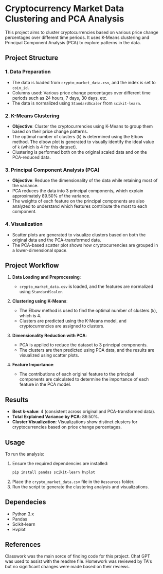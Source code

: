 # Cryptocurrency Market Data Clustering and PCA Analysis

This project aims to cluster cryptocurrencies based on various price change percentages over different time periods. It uses K-Means clustering and Principal Component Analysis (PCA) to explore patterns in the data.

## Project Structure

### 1. **Data Preparation**
   - The data is loaded from `crypto_market_data.csv`, and the index is set to `coin_id`.
   - Columns used: Various price change percentages over different time periods such as 24 hours, 7 days, 30 days, etc.
   - The data is normalized using `StandardScaler` from `scikit-learn`.

### 2. **K-Means Clustering**
   - **Objective**: Cluster the cryptocurrencies using K-Means to group them based on their price change patterns.
   - The optimal number of clusters (`k`) is determined using the Elbow method. The elbow plot is generated to visually identify the ideal value of `k` (which is 4 for this dataset).
   - Clustering is performed both on the original scaled data and on the PCA-reduced data.

### 3. **Principal Component Analysis (PCA)**
   - **Objective**: Reduce the dimensionality of the data while retaining most of the variance.
   - PCA reduces the data into 3 principal components, which explain approximately 89.50% of the variance.
   - The weights of each feature on the principal components are also analyzed to understand which features contribute the most to each component.

### 4. **Visualization**
   - Scatter plots are generated to visualize clusters based on both the original data and the PCA-transformed data.
   - The PCA-based scatter plot shows how cryptocurrencies are grouped in a lower-dimensional space.

## Project Workflow

1. **Data Loading and Preprocessing**:
   - `crypto_market_data.csv` is loaded, and the features are normalized using `StandardScaler`.

2. **Clustering using K-Means**:
   - The Elbow method is used to find the optimal number of clusters (`k`), which is 4.
   - Clusters are predicted using the K-Means model, and cryptocurrencies are assigned to clusters.

3. **Dimensionality Reduction with PCA**:
   - PCA is applied to reduce the dataset to 3 principal components.
   - The clusters are then predicted using PCA data, and the results are visualized using scatter plots.

4. **Feature Importance**:
   - The contributions of each original feature to the principal components are calculated to determine the importance of each feature in the PCA model.

## Results
- **Best k-value**: 4 (consistent across original and PCA-transformed data).
- **Total Explained Variance by PCA**: 89.50%.
- **Cluster Visualization**: Visualizations show distinct clusters for cryptocurrencies based on price change percentages.

## Usage

To run the analysis:
1. Ensure the required dependencies are installed:
   ```bash
   pip install pandas scikit-learn hvplot
2. Place the `crypto_market_data.csv` file in the `Resources` folder.
3. Run the script to generate the clustering analysis and visualizations.

## Dependecies
   - Python 3.x
   - Pandas
   - Scikit-learn
   - Hvplot

## References
Classwork was the main sorce of finding code for this project. Chat GPT was used to assist with the readme file. Homework was reviewed by TA's but no significant changes were made based on their reviews.
